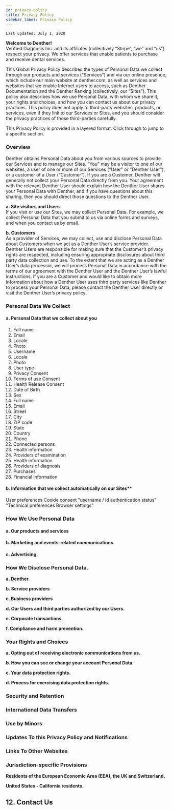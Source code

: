 ```yaml
---
id: privacy-policy
title: Privacy Policy
sidebar_label: Privacy Policy
---
```


`Last updated: July 1, 2020`

**Welcome to Denther!**  
Verified Diagnosis Inc. and its affiliates (collectively “Stripe”, “we” and “us”) respect your privacy. We offer services that enable patients to purchase and receive dental services.

This Global Privacy Policy describes the types of Personal Data we collect through our products and services (“Services”) and via our online presence, which include our main website at denther.com, as well as services and websites that we enable Internet users to access, such as Denther Documentation and the Denther Ranking (collectively, our “Sites”). This policy also describes how we use Personal Data, with whom we share it, your rights and choices, and how you can contact us about our privacy practices. This policy does not apply to third-party websites, products, or services, even if they link to our Services or Sites, and you should consider the privacy practices of those third-parties carefully.

This Privacy Policy is provided in a layered format. Click through to jump to a specific section.

### Overview

Denther obtains Personal Data about you from various sources to provide our Services and to manage our Sites. “You” may be a visitor to one of our websites, a user of one or more of our Services (“User” or "Denther User”), or a customer of a User (“Customer”). If you are a Customer, Denther will generally not collect your Personal Data directly from you. Your agreement with the relevant Denther User should explain how the Denther User shares your Personal Data with Denther, and if you have questions about this sharing, then you should direct those questions to the Denther User.

**a. Site visitors and Users**  
If you visit or use our Sites, we may collect Personal Data. For example, we collect Personal Data that you submit to us via online forms and surveys, and when you contact us by email.

**b. Customers**  
As a provider of Services, we may collect, use and disclose Personal Data about Customers when we act as a Denther User’s service provider. Denther Users are responsible for making sure that the Customer’s privacy rights are respected, including ensuring appropriate disclosures about third party data collection and use. To the extent that we are acting as a Denther User’s data processor, we will process Personal Data in accordance with the terms of our agreement with the Denther User and the Denther User’s lawful instructions. If you are a Customer and would like to obtain more information about how a Denther User uses third party services like Denther to process your Personal Data, please contact the Denther User directly or visit the Denther User’s privacy policy.

### Personal Data We Collect

#### a. Personal Data that we collect about you

1. Full name
1. Email
1. Locale
1. Photo
1. Username
1. Locale
1. Photo
1. User type
1. Privacy Consent
1. Terms of use Consent
1. Health Release Consent
1. Date of Birth
1. Sex
1. Full name
1. Email
1. Street
1. City
1. ZIP code
1. State
1. Country
1. Phone
1. Connected persons
1. Health information
1. Providers of examination
1. Health information
1. Providers of diagnosis
1. Purchases
1. Financial information

#### b. Information that we collect automatically on our Sites**  

User preferences
Cookie consent
"username / id
authentication status"
"Technical preferences
Browser settings"


### How We Use Personal Data

#### a. Our products and services

#### b. Marketing and events-related communications.

#### c. Advertising.

### How We Disclose Personal Data.

**a. Denther.**

**b. Service providers**  

**c. Business providers**  

**d. Our Users and third parties authorized by our Users.**  

**e. Corporate transactions.**  

**f. Compliance and harm prevention.**  

### Your Rights and Choices

**a. Opting out of receiving electronic communications from us.**

**b. How you can see or change your account Personal Data.**

**c. Your data protection rights.**

**d. Process for exercising data protection rights.**

### Security and Retention

### International Data Transfers

### Use by Minors

### Updates To this Privacy Policy and Notifications

### Links To Other Websites

### Jurisdiction-specific Provisions

**Residents of the European Economic Area (EEA), the UK and Switzerland.**

**United States - California residents.**

## 12. Contact Us